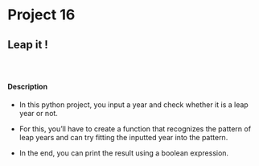 # Project 16

## Leap it !

### </br>

#### Description

* In this python project, you input a year and check whether it is a leap year or not.

* For this, you’ll have to create a function that recognizes the pattern of leap years and can try fitting the inputted year into the pattern.

* In the end, you can print the result using a boolean expression.
